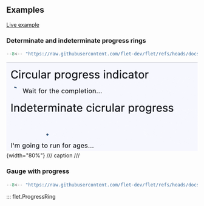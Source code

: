 ## Examples

[Live example](https://flet-controls-gallery.fly.dev/displays/progressring)

### Determinate and indeterminate progress rings

```python
--8<-- "https://raw.githubusercontent.com/flet-dev/flet/refs/heads/docs/sdk/python/examples/python/controls/progress-ring/determinate-and-indeterminate.py"
```

![determinate-and-indeterminate](https://raw.githubusercontent.com/flet-dev/flet/docs/sdk/python/examples/python/controls/progress-ring/media/determinate-and-indeterminate.gif){width="80%"}
/// caption
///

### Gauge with progress

```python
--8<-- "https://raw.githubusercontent.com/flet-dev/flet/refs/heads/docs/sdk/python/examples/python/controls/progress-ring/gauge-with-progress.py"
```



::: flet.ProgressRing
